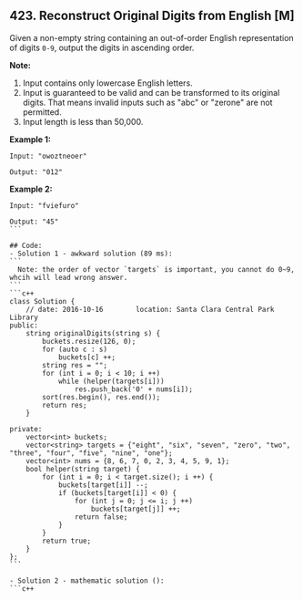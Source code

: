 ## 423. Reconstruct Original Digits from English [M]
Given a non-empty string containing an out-of-order English representation of digits `0-9`, output the digits in ascending order.

**Note:**
  1. Input contains only lowercase English letters.
  2. Input is guaranteed to be valid and can be transformed to its original digits. That means invalid inputs such as "abc" or "zerone" are not permitted.
  3. Input length is less than 50,000.

**Example 1:**   
```
Input: "owoztneoer"

Output: "012"
```
**Example 2:**
````
Input: "fviefuro"

Output: "45"
```

## Code:
- Solution 1 - awkward solution (89 ms):
```
  Note: the order of vector `targets` is important, you cannot do 0~9, whcih will lead wrong answer.
```
```c++
class Solution {
    // date: 2016-10-16        location: Santa Clara Central Park Library
public:
    string originalDigits(string s) {
        buckets.resize(126, 0);
        for (auto c : s)
            buckets[c] ++;
        string res = "";
        for (int i = 0; i < 10; i ++) 
            while (helper(targets[i]))
                res.push_back('0' + nums[i]);
        sort(res.begin(), res.end());
        return res;
    }
    
private:
    vector<int> buckets;
    vector<string> targets = {"eight", "six", "seven", "zero", "two", "three", "four", "five", "nine", "one"};
    vector<int> nums = {8, 6, 7, 0, 2, 3, 4, 5, 9, 1};
    bool helper(string target) {
        for (int i = 0; i < target.size(); i ++) {
            buckets[target[i]] --;
            if (buckets[target[i]] < 0) {
                for (int j = 0; j <= i; j ++) 
                    buckets[target[j]] ++;
                return false;
            }
        }
        return true;
    }
};
```

- Solution 2 - mathematic solution ():
```c++
````
